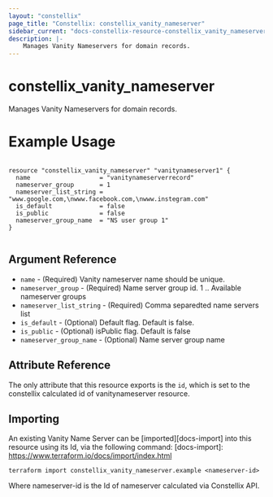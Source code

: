 ```yaml
---
layout: "constellix"
page_title: "Constellix: constellix_vanity_nameserver"
sidebar_current: "docs-constellix-resource-constellix_vanity_nameserver"
description: |-
    Manages Vanity Nameservers for domain records.
---
```

# constellix_vanity_nameserver #
Manages Vanity Nameservers for domain records.

# Example Usage #
```hcl
        
resource "constellix_vanity_nameserver" "vanitynameserver1" {
  name                   = "vanitynameserverrecord"
  nameserver_group       = 1
  nameserver_list_string = "www.google.com,\nwww.facebook.com,\nwww.instegram.com"
  is_default             = false
  is_public              = false
  nameserver_group_name  = "NS user group 1"
}


```

## Argument Reference ##
* `name` - (Required) Vanity nameserver name should be unique.
* `nameserver_group` - (Required) Name server group id. 1 .. Available nameserver groups
* `nameserver_list_string` - (Required) Comma separedted name servers list
* `is_default` - (Optional) Default flag. Default is false.
* `is_public` - (Optional) isPublic flag. Default is false
* `nameserver_group_name` - (Optional) Name server group name

## Attribute Reference ##
The only attribute that this resource exports is the `id`, which is set to the constellix calculated id of vanitynameserver resource.

## Importing ##

An existing Vanity Name Server can be [imported][docs-import] into this resource using its Id, via the following command:
[docs-import]: https://www.terraform.io/docs/import/index.html


```
terraform import constellix_vanity_nameserver.example <nameserver-id>
```

Where nameserver-id is the Id of nameserver calculated via Constellix API.